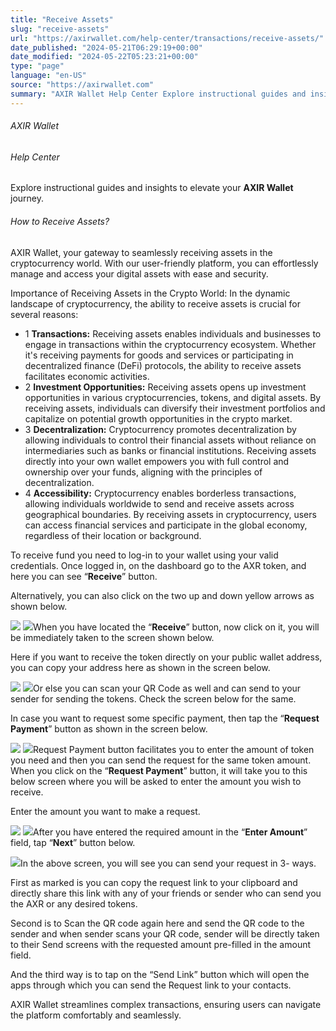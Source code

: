 ```yaml
---
title: "Receive Assets"
slug: "receive-assets"
url: "https://axirwallet.com/help-center/transactions/receive-assets/"
date_published: "2024-05-21T06:29:19+00:00"
date_modified: "2024-05-22T05:23:21+00:00"
type: "page"
language: "en-US"
source: "https://axirwallet.com"
summary: "AXIR Wallet Help Center Explore instructional guides and insights to elevate your AXIR Wallet journey. How to Receive Assets? AXIR Wallet, your gateway to seamlessly receiving assets in the cryptocurrency world. With our user-friendly platform, you can effortlessly manage and access your digital assets with ease and security. Importance of Receiving Assets in the Crypto World: In the dynamic landscape of cryptocurrency, the ability to receive assets is crucial for several reasons: 1 Transactions: Receiving assets enables individuals and businesses to engage in transactions within the cryptocurrency ecosystem. Whether it&#8217;s receiving payments for goods and services or participating in decentralized [&hellip;]"
---
```


###### AXIR Wallet

###### Help Center

Explore instructional guides and insights to elevate your **AXIR Wallet** journey.

###### How to Receive Assets?

AXIR Wallet, your gateway to seamlessly receiving assets in the cryptocurrency world. With our user-friendly platform, you can effortlessly manage and access your digital assets with ease and security.

Importance of Receiving Assets in the Crypto World: In the dynamic landscape of cryptocurrency, the ability to receive assets is crucial for several reasons:

- 1 **Transactions:** Receiving assets enables individuals and businesses to engage in transactions within the cryptocurrency ecosystem. Whether it's receiving payments for goods and services or participating in decentralized finance (DeFi) protocols, the ability to receive assets facilitates economic activities.
- 2 **Investment Opportunities:** Receiving assets opens up investment opportunities in various cryptocurrencies, tokens, and digital assets. By receiving assets, individuals can diversify their investment portfolios and capitalize on potential growth opportunities in the crypto market.
- 3 **Decentralization:** Cryptocurrency promotes decentralization by allowing individuals to control their financial assets without reliance on intermediaries such as banks or financial institutions. Receiving assets directly into your own wallet empowers you with full control and ownership over your funds, aligning with the principles of decentralization.
- 4 **Accessibility:** Cryptocurrency enables borderless transactions, allowing individuals worldwide to send and receive assets across geographical boundaries. By receiving assets in cryptocurrency, users can access financial services and participate in the global economy, regardless of their location or background.
 
To receive fund you need to log-in to your wallet using your valid credentials. Once logged in, on the dashboard go to the AXR token, and here you can see “**Receive**” button.

Alternatively, you can also click on the two up and down yellow arrows as shown below.

 ![](https://axirwallet.com/wp-content/uploads/receive_asset1.png) ![](https://axirwallet.com/wp-content/uploads/receive_asset2.png)When you have located the “**Receive**” button, now click on it, you will be immediately taken to the screen shown below.

Here if you want to receive the token directly on your public wallet address, you can copy your address here as shown in the screen below.

 ![](https://axirwallet.com/wp-content/uploads/receive_asset3.png) ![](https://axirwallet.com/wp-content/uploads/receive_asset4.png)Or else you can scan your QR Code as well and can send to your sender for sending the tokens. Check the screen below for the same.

In case you want to request some specific payment, then tap the “**Request Payment**” button as shown in the screen below.

 ![](https://axirwallet.com/wp-content/uploads/receive_asset5.png) ![](https://axirwallet.com/wp-content/uploads/receive_asset6.png)Request Payment button facilitates you to enter the amount of token you need and then you can send the request for the same token amount.   
When you click on the “**Request Payment**” button, it will take you to this below screen where you will be asked to enter the amount you wish to receive.

Enter the amount you want to make a request.

 ![](https://axirwallet.com/wp-content/uploads/receive_asset7.png) ![](https://axirwallet.com/wp-content/uploads/receive_asset8.png)After you have entered the required amount in the “**Enter Amount**” field, tap “**Next**” button below.

 ![](https://axirwallet.com/wp-content/uploads/receive_asset9.png)In the above screen, you will see you can send your request in 3- ways.

First as marked is you can copy the request link to your clipboard and directly share this link with any of your friends or sender who can send you the AXR or any desired tokens.

Second is to Scan the QR code again here and send the QR code to the sender and when sender scans your QR code, sender will be directly taken to their Send screens with the requested amount pre-filled in the amount field.

And the third way is to tap on the “Send Link” button which will open the apps through which you can send the Request link to your contacts.

AXIR Wallet streamlines complex transactions, ensuring users can navigate the platform comfortably and seamlessly.